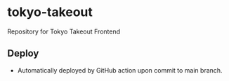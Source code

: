 # tokyo-takeout
Repository for Tokyo Takeout Frontend

## Deploy
- Automatically deployed by GitHub action upon commit to main branch.
